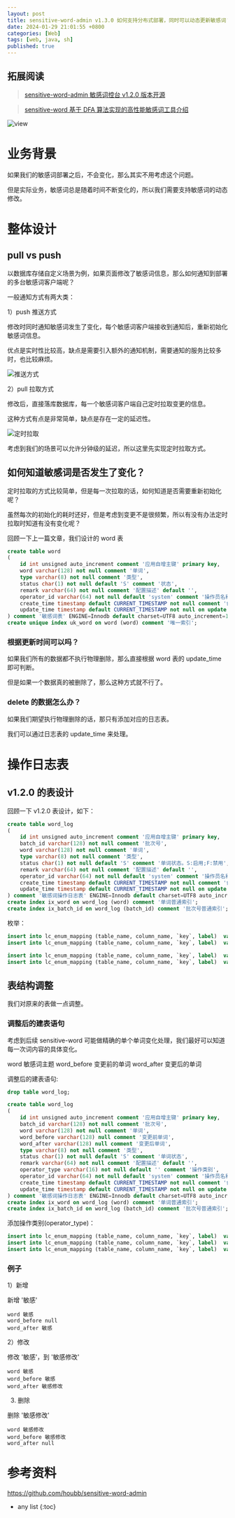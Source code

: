 ```yaml
---
layout: post
title: sensitive-word-admin v1.3.0 如何支持分布式部署，同时可以动态更新敏感词？
date: 2024-01-29 21:01:55 +0800
categories: [Web]
tags: [web, java, sh]
published: true
---
```


## 拓展阅读

> [sensitive-word-admin 敏感词控台 v1.2.0 版本开源](https://mp.weixin.qq.com/s/7wSy0PuJLTudEo9gTY5s5w)

> [sensitive-word 基于 DFA 算法实现的高性能敏感词工具介绍](https://mp.weixin.qq.com/s/OKLCWlOTv_PSi9MIfDpoMw)

![view](https://picx.zhimg.com/80/v2-3922ed7f7907a79dc562106a26db0341_720w.jpeg)

# 业务背景

如果我们的敏感词部署之后，不会变化，那么其实不用考虑这个问题。

但是实际业务，敏感词总是随着时间不断变化的，所以我们需要支持敏感词的动态修改。

# 整体设计

## pull vs push

以数据库存储自定义场景为例，如果页面修改了敏感词信息，那么如何通知到部署的多台敏感词客户端呢？

一般通知方式有两大类：

1）push 推送方式

修改时同时通知敏感词发生了变化，每个敏感词客户端接收到通知后，重新初始化敏感词信息。

优点是实时性比较高，缺点是需要引入额外的通知机制，需要通知的服务比较多时，也比较麻烦。

![推送方式](https://img-blog.csdnimg.cn/direct/b61e671450ab43f181f9aed46e9c480f.png#pic_center)

2）pull 拉取方式

修改后，直接落库数据库，每一个敏感词客户端自己定时拉取变更的信息。

这种方式有点是非常简单，缺点是存在一定的延迟性。

![定时拉取](https://img-blog.csdnimg.cn/direct/3afe8a9f5c1c4c999ac9b9dfa60facec.png#pic_center)

考虑到我们的场景可以允许分钟级的延迟，所以这里先实现定时拉取方式。

## 如何知道敏感词是否发生了变化？

定时拉取的方式比较简单，但是每一次拉取的话，如何知道是否需要重新初始化呢？

虽然每次的初始化的耗时还好，但是考虑到变更不是很频繁，所以有没有办法定时拉取时知道有没有变化呢？

回顾一下上一篇文章，我们设计的 word 表

```sql
create table word
(
    id int unsigned auto_increment comment '应用自增主键' primary key,
    word varchar(128) not null comment '单词',
    type varchar(8) not null comment '类型',
    status char(1) not null default 'S' comment '状态',
    remark varchar(64) not null comment '配置描述' default '',
    operator_id varchar(64) not null default 'system' comment '操作员名称',
    create_time timestamp default CURRENT_TIMESTAMP not null comment '创建时间戳',
    update_time timestamp default CURRENT_TIMESTAMP not null on update CURRENT_TIMESTAMP comment '更新时间戳'
) comment '敏感词表' ENGINE=Innodb default charset=UTF8 auto_increment=1;
create unique index uk_word on word (word) comment '唯一索引';
```

### 根据更新时间可以吗？

如果我们所有的数据都不执行物理删除，那么直接根据 word 表的 update_time 即可判断。

但是如果一个数据真的被删除了，那么这种方式就不行了。

### delete 的数据怎么办？

如果我们期望执行物理删除的话，那只有添加对应的日志表。

我们可以通过日志表的 update_time 来处理。

# 操作日志表

## v1.2.0 的表设计

回顾一下 v1.2.0 表设计，如下：

```sql
create table word_log
(
    id int unsigned auto_increment comment '应用自增主键' primary key,
    batch_id varchar(128) not null comment '批次号',
    word varchar(128) not null comment '单词',
    type varchar(8) not null comment '类型',
    status char(1) not null default 'S' comment '单词状态。S:启用;F:禁用',
    remark varchar(64) not null comment '配置描述' default '',
    operator_id varchar(64) not null default 'system' comment '操作员名称',
    create_time timestamp default CURRENT_TIMESTAMP not null comment '创建时间戳',
    update_time timestamp default CURRENT_TIMESTAMP not null on update CURRENT_TIMESTAMP comment '更新时间戳'
) comment '敏感词操作日志表' ENGINE=Innodb default charset=UTF8 auto_increment=1;
create index ix_word on word_log (word) comment '单词普通索引';
create index ix_batch_id on word_log (batch_id) comment '批次号普通索引';
```

枚举：

```sql
insert into lc_enum_mapping (table_name, column_name, `key`, label)  values ('word_log', 'status', 'S', '正常');
insert into lc_enum_mapping (table_name, column_name, `key`, label)  values ('word_log', 'status', 'F', '失效');

insert into lc_enum_mapping (table_name, column_name, `key`, label)  values ('word_log', 'type', 'ALLOW', '允许');
insert into lc_enum_mapping (table_name, column_name, `key`, label)  values ('word_log', 'type', 'DENY', '禁止');
```

## 表结构调整

我们对原来的表做一点调整。

### 调整后的建表语句

考虑到后续 sensitive-word 可能做精确的单个单词变化处理，我们最好可以知道每一次词内容的具体变化。

word 敏感词主题
word_before 变更前的单词
word_after 变更后的单词

调整后的建表语句:

```sql
drop table word_log;

create table word_log
(
    id int unsigned auto_increment comment '应用自增主键' primary key,
    batch_id varchar(128) not null comment '批次号',
    word varchar(128) not null comment '单词',
    word_before varchar(128) null comment '变更前单词',
    word_after varchar(128) null comment '变更后单词',
    type varchar(8) not null comment '类型',
    status char(1) not null default 'S' comment '单词状态',
    remark varchar(64) not null comment '配置描述' default '',
    operator_type varchar(16) not null default '' comment '操作类别',
    operator_id varchar(64) not null default 'system' comment '操作员名称',
    create_time timestamp default CURRENT_TIMESTAMP not null comment '创建时间戳',
    update_time timestamp default CURRENT_TIMESTAMP not null on update CURRENT_TIMESTAMP comment '更新时间戳'
) comment '敏感词操作日志表' ENGINE=Innodb default charset=UTF8 auto_increment=1;
create index ix_word on word_log (word) comment '单词普通索引';
create index ix_batch_id on word_log (batch_id) comment '批次号普通索引';
```

添加操作类别(operator_type)：

```sql
insert into lc_enum_mapping (table_name, column_name, `key`, label)  values ('word_log', 'operator_type', 'CREATE', '新增');
insert into lc_enum_mapping (table_name, column_name, `key`, label)  values ('word_log', 'operator_type', 'DELETE', '删除');
insert into lc_enum_mapping (table_name, column_name, `key`, label)  values ('word_log', 'operator_type', 'UPDATE', '更新');
```

### 例子

1）新增

新增 '敏感'

```
word 敏感
word_before null
word_after 敏感
```

2）修改

修改 '敏感'，到 '敏感修改'

```
word 敏感
word_before 敏感
word_after 敏感修改
```

3) 删除

删除 '敏感修改'


```
word 敏感修改
word_before 敏感修改
word_after null
```




# 参考资料

https://github.com/houbb/sensitive-word-admin

* any list
{:toc}